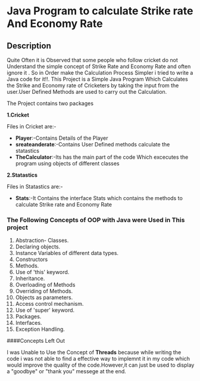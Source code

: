 # Java Program to calculate Strike rate And Economy Rate

## Description
Quite Often it is Observed that some people who follow cricket do not Understand the simple concept of Strike Rate and Economy Rate and often ignore it . So in Order make the Calculation Process Simpler i tried to write a Java code for it!!.
This Project is a Simple Java Program Which Calculates the Strike and Economy rate of Cricketers by taking the input from the user.User Defined Methods are used to carry out the Calculation.

The Project contains two packages
  
**1.Cricket**

Files in Cricket are:-

* __Player__:-Contains Details of the Player   
* __sreateanderate__:-Contains User Defined methods calculate the statastics
* __TheCalculator__:-Its has the main part of the code Which excecutes the program using objects of different classes

**2.Statastics**

Files in Statastics are:-

* __Stats__:-It Contains the interface Stats which contains the methods to calculate Strike rate and Economy Rate

### The Following Concepts of OOP with Java were Used in This project
1. Abstraction- Classes.
2. Declaring objects.
3. Instance Variables of different data types.
4. Constructors
5. Methods.
6. Use of 'this' keyword.
7. Inheritance.
8. Overloading of Methods
9. Overriding of Methods.
10. Objects as parameters.
11. Access control mechanism.
12. Use of 'super' keyword.
13. Packages.
14. Interfaces.
15. Exception Handling.

####Concepts Left Out

I was Unable to Use the Concept of __Threads__ because while writing the code i was not able to find a effective way to implemnt it in my code which would improve the quality of the code.However,it can just be used to display a "goodbye" or "thank you" messege at the end.

